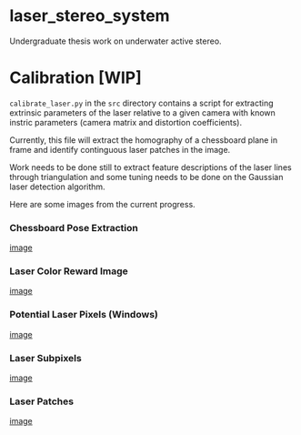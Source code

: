 # laser_stereo_system
Undergraduate thesis work on underwater active stereo.

# Calibration [WIP]
`calibrate_laser.py` in the `src` directory contains a script for extracting extrinsic parameters of the laser relative to a given camera with known instric parameters (camera matrix and distortion coefficients).

Currently, this file will extract the homography of a chessboard plane in frame and identify continguous laser patches in the image. 

Work needs to be done still to extract feature descriptions of the laser lines through triangulation and some tuning needs to be done on the Gaussian laser detection algorithm.

Here are some images from the current progress.

### Chessboard Pose Extraction
[image](https://user-images.githubusercontent.com/55857337/195712009-8466d603-fd94-467d-88a2-4359af153c01.png)

### Laser Color Reward Image
[image](https://user-images.githubusercontent.com/55857337/195712270-e16e98c5-410c-42f5-8688-a1411621eeaf.png)

### Potential Laser Pixels (Windows)
[image](https://user-images.githubusercontent.com/55857337/195712355-c1b27558-fcdb-41d2-9682-da058abe5582.png)

### Laser Subpixels
[image](https://user-images.githubusercontent.com/55857337/195714877-d5315974-5103-4909-8a8e-3078c927a8d9.png)

### Laser Patches
[image](https://user-images.githubusercontent.com/55857337/195714826-8089c74b-2bdf-4534-b5c7-59cc35b1e0ec.png)
